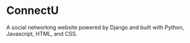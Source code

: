 # ConnectU
A social networking website powered by Django and built with Python, Javascript, HTML, and CSS.
